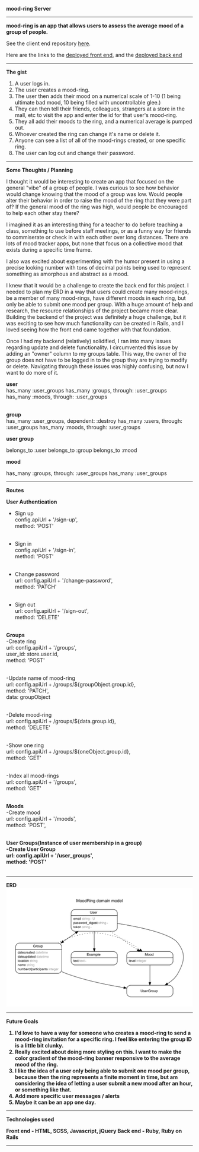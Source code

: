 <b>mood-ring Server</b>

_______


<b>mood-ring is an app that allows users to assess the average mood of a group of people.</b>

See the client end repository <a href="https://github.com/dbenbass/mood-ring-client"> here</a>.

Here are the links to the <a href="https://dbenbass.github.io/mood-ring-client"> deployed front end</a>, and the <a href="https://rocky-bastion-73525.herokuapp.com/"> deployed back end </a>

_______

<b>The gist</b>

1. A user logs in.
2. The user creates a mood-ring.
3. The user then adds their mood on a numerical scale of 1-10 (1 being ultimate bad mood, 10 being filled with uncontrollable glee.)
4. They can then tell their friends, colleagues, strangers at a store in the mall, etc to visit the app and enter the id for that user's mood-ring.
5. They all add their moods to the ring, and a numerical average is pumped out.
6. Whoever created the ring can change it's name or delete it.
7. Anyone can see a list of all of the mood-rings created, or one specific ring.
8. The user can log out and change their password.

_______

<b>Some Thoughts / Planning</b>

I thought it would be interesting to create an app that focused on the general "vibe" of a group of people. I was curious to see how behavior would change knowing that the mood of a group was low.
Would people alter their behavior in order to raise the mood of the ring that they were part of? If the general mood of the ring was high, would people be encouraged to help each other stay there?

I imagined it as an interesting thing for a teacher to do before teaching a class, something to use before staff meetings, or as a funny way for friends to commiserate or check in with each other over long distances. There are lots of mood tracker apps, but none that focus on a collective mood that exists during a specific time frame.

I also was excited about experimenting with the humor present in using a precise looking number with tons of decimal points being used to represent something as amorphous and abstract as a mood.

I knew that it would be a challenge to create the back end for this project. I needed to plan my ERD in a way that users could create many mood-rings, be a member of many mood-rings, have different moods in each ring, but only be able to submit one mood per group. With a huge amount of help and research, the resource relationships of the project became more clear. Building the backend of the project was definitely a huge challenge, but it was exciting to see how much functionality can be created in Rails, and I loved seeing how the front end came together with that foundation.

Once I had my backend (relatively) solidified, I ran into many issues regarding update and delete functionality. I circumvented this issue by adding an "owner" column to my groups table. This way, the owner of the group does not have to be logged in to the group they are trying to modify or delete. Navigating through these issues was highly confusing, but now I want to do more of it.

<b>user</b>
<br>
  has_many :user_groups
  has_many :groups, through: :user_groups
  has_many :moods, through: :user_groups
<br><br>


<b>group</b>
<br>
  has_many :user_groups, dependent: :destroy
  has_many :users, through: :user_groups
  has_many :moods, through: :user_groups



**user group**

  belongs_to :user
  belongs_to :group
  belongs_to :mood



**mood**

  has_many :groups, through: :user_groups
  has_many :user_groups

_______


<b>Routes</b>

<b>User Authentication</b>
- Sign up <br>
  config.apiUrl + '/sign-up',<br>
  method: 'POST'<br><br>

- Sign in<br>
  config.apiUrl + '/sign-in',<br>
  method: 'POST'<br><br>

- Change password<br>
  url: config.apiUrl + '/change-password',<br>
  method: 'PATCH'<br><br>

- Sign out<br>
  url: config.apiUrl + '/sign-out',<br>
  method: 'DELETE'<br><br>

<b>Groups</b><br>
-Create ring<br>
  url: config.apiUrl + '/groups',<br>
  user_id: store.user.id,<br>
  method: 'POST'<br><br>

-Update name of mood-ring<br>
  url: config.apiUrl + /groups/${groupObject.group.id},<br>
  method: 'PATCH',<br>
  data: groupObject<br><br>

-Delete mood-ring<br>
  url: config.apiUrl + /groups/${data.group.id},<br>
  method: 'DELETE'<br><br>

-Show one ring<br>
  url: config.apiUrl + /groups/${oneObject.group.id},<br>
  method: 'GET'<br><br>

-Index all mood-rings<br>
  url: config.apiUrl + '/groups',<br>
  method: 'GET'<br><br>

<b>Moods</b><br>
-Create mood<br>
  url: config.apiUrl + '/moods',<br>
  method: 'POST',<br><br>

<b>User Groups(Instance of user membership in a group)<br>
-Create User Group<br>
  url: config.apiUrl + '/user_groups',<br>
  method: 'POST'<br><br>

_______


<b>ERD</b>
<img src="/public/erd.jpg">

_______

<b>Future Goals</b>

1. I'd love to have a way for someone who creates a mood-ring to send a mood-ring invitation for a specific ring. I feel like entering the group ID is a little bit clunky.
2. Really excited about doing more styling on this. I want to make the color gradient of the mood-ring banner responsive to the average mood of the ring.
3. I like the idea of a user only being able to submit one mood per group, because then the ring represents a finite moment in time, but am considering the idea of letting a user submit a new mood after an hour, or something like that.
4. Add more specific user messages / alerts
5. Maybe it can be an app one day.

_______

<b>Technologies used</b>

<b>Front end</b> - HTML, SCSS, Javascript, jQuery
<b>Back end</b> - Ruby, Ruby on Rails

_______
